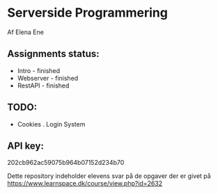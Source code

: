 # Serverside Programmering
Af Elena Ene


Assignments status:
------------------
- Intro - finished
- Webserver - finished
- RestAPI - finished

TODO:
-----
- Cookies
. Login System


API key:
--------
202cb962ac59075b964b07152d234b70


Dette repository indeholder elevens svar på de opgaver der er givet på https://www.learnspace.dk/course/view.php?id=2632

